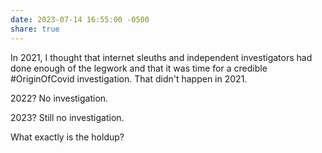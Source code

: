 ```yaml
---
date: 2023-07-14 16:55:00 -0500
share: true
---
```

In 2021, I thought that internet sleuths and independent investigators had done enough of the legwork and that it was time for a credible #OriginOfCovid investigation. That didn't happen in 2021.

2022? No investigation.

2023? Still no investigation.

What exactly is the holdup?